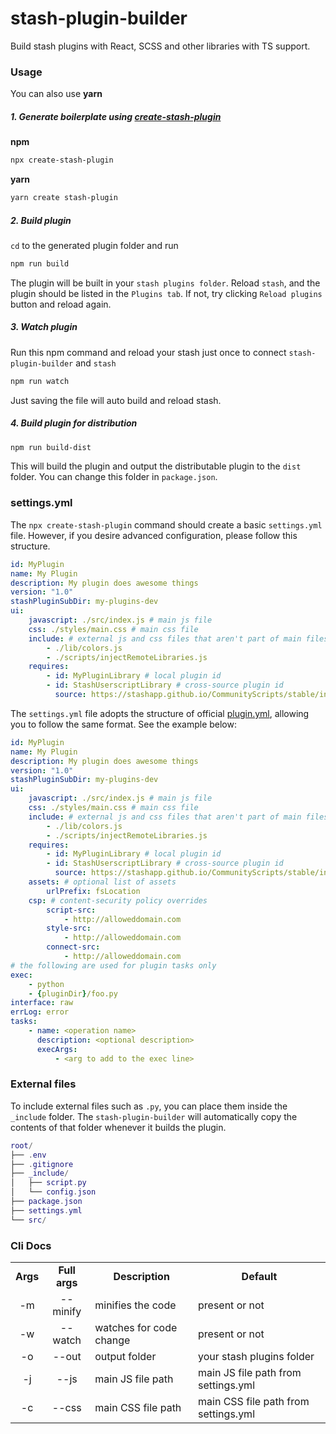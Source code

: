 # stash-plugin-builder

Build stash plugins with React, SCSS and other libraries with TS support.

### Usage

You can also use **yarn**

##### 1. Generate boilerplate using [create-stash-plugin](https://github.com/Tetrax-10/create-stash-plugin)

**npm**

```sh
npx create-stash-plugin
```

**yarn**

```sh
yarn create stash-plugin
```

##### 2. Build plugin

`cd` to the generated plugin folder and run

```sh
npm run build
```

The plugin will be built in your `stash plugins folder`. Reload `stash`, and the plugin should be listed in the `Plugins tab`. If not, try clicking `Reload plugins` button and reload again.

##### 3. Watch plugin

Run this npm command and reload your stash just once to connect `stash-plugin-builder` and `stash`

```sh
npm run watch
```

Just saving the file will auto build and reload stash.

##### 4. Build plugin for distribution

```sh
npm run build-dist
```

This will build the plugin and output the distributable plugin to the `dist` folder. You can change this folder in `package.json`.

### settings.yml

The `npx create-stash-plugin` command should create a basic `settings.yml` file. However, if you desire advanced configuration, please follow this structure.

```yml
id: MyPlugin
name: My Plugin
description: My plugin does awesome things
version: "1.0"
stashPluginSubDir: my-plugins-dev
ui:
    javascript: ./src/index.js # main js file
    css: ./styles/main.css # main css file
    include: # external js and css files that aren't part of main files
        - ./lib/colors.js
        - ./scripts/injectRemoteLibraries.js
    requires:
        - id: MyPluginLibrary # local plugin id
        - id: StashUserscriptLibrary # cross-source plugin id
          source: https://stashapp.github.io/CommunityScripts/stable/index.yml # cross-source plugin source url
```

The `settings.yml` file adopts the structure of official [plugin.yml](https://docs.stashapp.cc/in-app-manual/plugins/#plugin-configuration-file-format), allowing you to follow the same format. See the example below:

```yml
id: MyPlugin
name: My Plugin
description: My plugin does awesome things
version: "1.0"
stashPluginSubDir: my-plugins-dev
ui:
    javascript: ./src/index.js # main js file
    css: ./styles/main.css # main css file
    include: # external js and css files that aren't part of main files
        - ./lib/colors.js
        - ./scripts/injectRemoteLibraries.js
    requires:
        - id: MyPluginLibrary # local plugin id
        - id: StashUserscriptLibrary # cross-source plugin id
          source: https://stashapp.github.io/CommunityScripts/stable/index.yml # cross-source plugin source url
    assets: # optional list of assets
        urlPrefix: fsLocation
    csp: # content-security policy overrides
        script-src:
            - http://alloweddomain.com
        style-src:
            - http://alloweddomain.com
        connect-src:
            - http://alloweddomain.com
# the following are used for plugin tasks only
exec:
    - python
    - {pluginDir}/foo.py
interface: raw
errLog: error
tasks:
    - name: <operation name>
      description: <optional description>
      execArgs:
          - <arg to add to the exec line>
```

### External files

To include external files such as `.py`, you can place them inside the `_include` folder. The `stash-plugin-builder` will automatically copy the contents of that folder whenever it builds the plugin.

```lua
root/
├── .env
├── .gitignore
├── _include/
│   ├── script.py
│   └── config.json
├── package.json
├── settings.yml
└── src/
```

### Cli Docs

<table>
  <tr align="center">
    <td><b>Args</b></td>
    <td><b>Full args</b></td>
    <td><b>Description</b></td>
    <td><b>Default</b></td>
  </tr>
  <tr align="center">
    <td>-m</td>
    <td>--minify</td>
    <td align="left">minifies the code</td>
    <td align="left">present or not</td>
  </tr>
  <tr align="center">
    <td>-w</td>
    <td>--watch</td>
    <td align="left">watches for code change</td>
    <td align="left">present or not</td>
  </tr>
  <tr align="center">
    <td>-o</td>
    <td>--out</td>
    <td align="left">output folder</td>
    <td align="left">your stash plugins folder</td>
  </tr>
  <tr align="center">
    <td>-j</td>
    <td>--js</td>
    <td align="left">main JS file path</td>
    <td align="left">main JS file path from settings.yml</td>
  </tr>
  <tr align="center">
    <td>-c</td>
    <td>--css</td>
    <td align="left">main CSS file path</td>
    <td align="left">main CSS file path from settings.yml</td>
  </tr>
</table>
